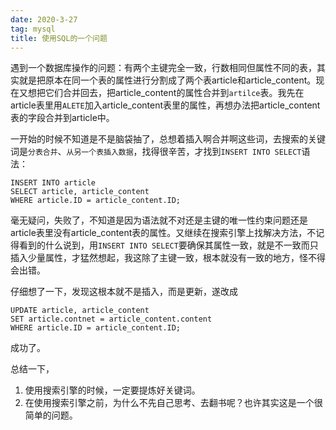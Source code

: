 ```yaml
---
date: 2020-3-27
tag: mysql
title: 使用SQL的一个问题
---
```


遇到一个数据库操作的问题：有两个主键完全一致，行数相同但属性不同的表，其实就是把原本在同一个表的属性进行分割成了两个表article和article_content。现在又想把它们合并回去，把article_content的属性合并到`artilce`表。我先在article表里用`ALETE`加入article_content表里的属性，再想办法把article_content表的字段合并到article中。

一开始的时候不知道是不是脑袋抽了，总想着插入啊合并啊这些词，去搜索的关键词是`分表合并`、`从另一个表插入数据`，找得很辛苦，才找到`INSERT INTO SELECT`语法：

```mysql
INSERT INTO article
SELECT article, article_content
WHERE article.ID = article_content.ID;
```

毫无疑问，失败了，不知道是因为语法就不对还是主键的唯一性约束问题还是article表里没有article_content表的属性。又继续在搜索引擎上找解决方法，不记得看到的什么说到，用`INSERT INTO SELECT`要确保其属性一致，就是不一致而只插入少量属性，才猛然想起，我这除了主键一致，根本就没有一致的地方，怪不得会出错。

仔细想了一下，发现这根本就不是插入，而是更新，遂改成

```mysql
UPDATE article, article_content
SET article.contnet = article_content.content
WHERE article.ID = article_content.ID;
```

成功了。

总结一下，

1. 使用搜索引擎的时候，一定要提炼好关键词。
2. 在使用搜索引擎之前，为什么不先自己思考、去翻书呢？也许其实这是一个很简单的问题。

